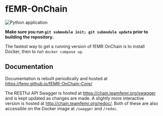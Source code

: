 # fEMR-OnChain
![Python application](https://github.com/FEMR/fEMR-OnChain-Core/workflows/Python%20application/badge.svg)

**Make sure you run `git submodule init; git submodule update` prior to building the repository.**

The fastest way to get a running version of fEMR OnChain is to install Docker, then to run `docker compose up`.

## Documentation
Documentation is rebuilt periodically and hosted at https://femr.github.io/fEMR-OnChain-Core/

The RESTful API Swagger is hosted at https://chain.teamfemr.org/swagger and is kept updated as changes are made.
A slightly more interactive version is hosted at http://chain.teamfemr.org/redoc/.
Both of these are also accessible on the Docker image at `/swagger` and `/redoc`.